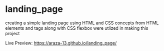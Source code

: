 # landing_page
creating a simple landing page using HTML and CSS 
concepts from HTML elements and tags along with CSS flexbox were utlized in making this project

Live Preview: https://araza-13.github.io/landing_page/